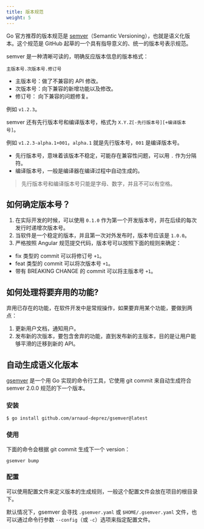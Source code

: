 ```yaml
---
title: 版本规范
weight: 5
---
```


Go 官方推荐的版本规范是 [semver](https://semver.org/lang/zh-CN/)（Semantic Versioning），也就是语义化版本。这个规范是 GitHub 起草的一个具有指导意义的、统一的版本号表示规范。

semver 是一种清晰可读的，明确反应版本信息的版本格式：

```
主版本号.次版本号.修订号
```

- 主版本号：做了不兼容的 API 修改。
- 次版本号：向下兼容的新增功能以及修改。
- 修订号： 向下兼容的问题修复。

例如 `v1.2.3`。

semver 还有先行版本号和编译版本号，格式为 `X.Y.Z[-先行版本号][+编译版本号]`。

例如 `v1.2.3-alpha.1+001`，`alpha.1` 就是先行版本号，`001` 是编译版本号。

- 先行版本号，意味着该版本不稳定，可能存在兼容性问题，可以用 `.` 作为分隔符。
- 编译版本号，一般是编译器在编译过程中自动生成的。

> 先行版本号和编译版本号只能是字母、数字，并且不可以有空格。

## 如何确定版本号？

1. 在实际开发的时候，可以使用 `0.1.0` 作为第一个开发版本号，并在后续的每次发行时递增次版本号。
2. 当软件是一个稳定的版本，并且第一次对外发布时，版本号应该是 `1.0.0`。
3. 严格按照 Angular 规范提交代码，版本号可以按照下面的规则来确定：
  - fix 类型的 commit 可以将修订号 `+1`。
  - feat 类型的 commit 可以将次版本号 `+1`。
  - 带有 BREAKING CHANGE 的 commit 可以将主版本号 `+1`。

## 如何处理将要弃用的功能?

弃用已存在的功能，在软件开发中是常规操作，如果要弃用某个功能，要做到两点：

1. 更新用户文档，通知用户。
2. 发布新的次版本，要包含舍弃的功能，直到发布新的主版本，目的是让用户能够平滑的迁移到新的 API。

## 自动生成语义化版本

[gsemver](https://github.com/arnaud-deprez/gsemver) 是一个用 Go 实现的命令行工具，它使用 git commit 来自动生成符合 semver 2.0.0 规范的下一个版本。

### 安装

```
$ go install github.com/arnaud-deprez/gsemver@latest
```

### 使用

下面的命令会根据 git commit 生成下一个 version：

```
gsemver bump
```

### 配置

可以使用配置文件来定义版本的生成规则，一般这个配置文件会放在项目的根目录下。

默认情况下，gsemver 会寻找 `.gsemver.yaml` 或 `$HOME/.gsemver.yaml` 文件，也可以通过命令行参数 `--config`（或 `-c`）选项来指定配置文件。
